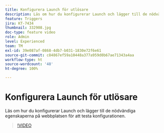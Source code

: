 ```yaml
---
title: Konfigurera Launch för utlösare
description: Läs om hur du konfigurerar Launch och lägger till de nödvändiga egenskaperna på webbplatsen för att testa konfigurationen.
feature: Triggers
jira: KT-7434
thumbnail: 332908.jpg
doc-type: feature video
role: Admin
level: Experienced
team: TM
exl-id: 39e087af-0868-4db7-b031-1830e72f6e61
source-git-commit: c84867ef59a10448a377a959d0b67ae71343a4aa
workflow-type: ht
source-wordcount: '48'
ht-degree: 100%

---
```


# Konfigurera Launch för utlösare

Läs om hur du konfigurerar Launch och lägger till de nödvändiga egenskaperna på webbplatsen för att testa konfigurationen.

>[!VIDEO](https://video.tv.adobe.com/v/332908?quality=12&learn=on)
